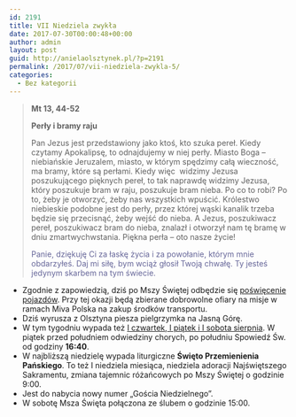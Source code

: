 ```yaml
---
id: 2191
title: VII Niedziela zwykła
date: 2017-07-30T00:00:48+00:00
author: admin
layout: post
guid: http://anielaolsztynek.pl/?p=2191
permalink: /2017/07/vii-niedziela-zwykla-5/
categories:
  - Bez kategorii
---
```

> **Mt 13, 44-52**
> 
> **Perły i bramy raju**
> 
> Pan Jezus jest przedstawiony jako ktoś, kto szuka pereł. Kiedy czytamy Apokalipsę, to odnajdujemy w niej perły. Miasto Boga &#8211; niebiańskie Jeruzalem, miasto, w którym spędzimy całą wieczność, ma bramy, które są perłami. Kiedy więc  widzimy Jezusa poszukującego pięknych pereł, to tak naprawdę widzimy Jezusa, który poszukuje bram w raju, poszukuje bram nieba. Po co to robi? Po to, żeby je otworzyć, żeby nas wszystkich wpuścić. Królestwo niebieskie podobne jest do perły, przez której wąski kanalik trzeba będzie się przecisnąć, żeby wejść do nieba. A Jezus, poszukiwacz pereł, poszukiwacz bram do nieba, znalazł i otworzył nam tę bramę w dniu zmartwychwstania. Piękna perła &#8211; oto nasze życie!
> 
> <span style="color: #666699;">Panie, dziękuję Ci za łaskę życia i za powołanie, którym mnie obdarzyłeś. Daj mi siłę, bym wciąż głosił Twoją chwałę. Ty jesteś jedynym skarbem na tym świecie.</span>

  * Zgodnie z zapowiedzią, dziś po Mszy Świętej odbędzie się <span style="text-decoration: underline;">poświęcenie pojazdów</span>. Przy tej okazji będą zbierane dobrowolne ofiary na misje w ramach Miva Polska na zakup środków transportu.
  * Dziś wyrusza z Olsztyna piesza pielgrzymka na Jasną Górę.
  * W tym tygodniu wypada też <span style="text-decoration: underline;">I czwartek, I piątek i I sobota sierpnia</span>. W piątek przed południem odwiedziny chorych, po południu Spowiedź Św. od godziny **16:40**.
  * W najbliższą niedzielę wypada liturgiczne **Święto Przemienienia Pańskiego**. To też I niedziela miesiąca, niedziela adoracji Najświętszego Sakramentu, zmiana tajemnic różańcowych po Mszy Świętej o godzinie 9:00.
  * Jest do nabycia nowy numer &#8222;Gościa Niedzielnego&#8221;.
  * W sobotę Msza Święta połączona ze ślubem o godzinie 15:00.